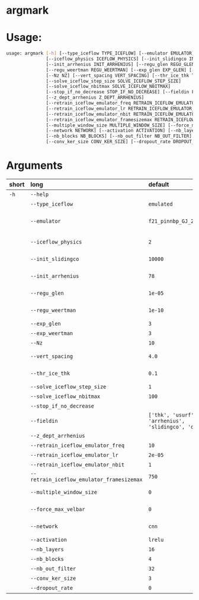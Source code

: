 
argmark
=======

# Usage:


```bash
usage: argmark [-h] [--type_iceflow TYPE_ICEFLOW] [--emulator EMULATOR]
               [--iceflow_physics ICEFLOW_PHYSICS] [--init_slidingco INIT_SLIDINGCO]
               [--init_arrhenius INIT_ARRHENIUS] [--regu_glen REGU_GLEN]
               [--regu_weertman REGU_WEERTMAN] [--exp_glen EXP_GLEN] [--exp_weertman EXP_WEERTMAN]
               [--Nz NZ] [--vert_spacing VERT_SPACING] [--thr_ice_thk THR_ICE_THK]
               [--solve_iceflow_step_size SOLVE_ICEFLOW_STEP_SIZE]
               [--solve_iceflow_nbitmax SOLVE_ICEFLOW_NBITMAX]
               [--stop_if_no_decrease STOP_IF_NO_DECREASE] [--fieldin FIELDIN]
               [--z_dept_arrhenius Z_DEPT_ARRHENIUS]
               [--retrain_iceflow_emulator_freq RETRAIN_ICEFLOW_EMULATOR_FREQ]
               [--retrain_iceflow_emulator_lr RETRAIN_ICEFLOW_EMULATOR_LR]
               [--retrain_iceflow_emulator_nbit RETRAIN_ICEFLOW_EMULATOR_NBIT]
               [--retrain_iceflow_emulator_framesizemax RETRAIN_ICEFLOW_EMULATOR_FRAMESIZEMAX]
               [--multiple_window_size MULTIPLE_WINDOW_SIZE] [--force_max_velbar FORCE_MAX_VELBAR]
               [--network NETWORK] [--activation ACTIVATION] [--nb_layers NB_LAYERS]
               [--nb_blocks NB_BLOCKS] [--nb_out_filter NB_OUT_FILTER]
               [--conv_ker_size CONV_KER_SIZE] [--dropout_rate DROPOUT_RATE]

```
# Arguments

|short|long|default|help|
| :--- | :--- | :--- | :--- |
|`-h`|`--help`||show this help message and exit|
||`--type_iceflow`|`emulated`|emulated, solved, diagnostic|
||`--emulator`|`f21_pinnbp_GJ_23_a`|Directory path of the deep-learning ice flow model,               create a new if empty string|
||`--iceflow_physics`|`2`|2 for blatter, 4 for stokes, this is also the number of DOF|
||`--init_slidingco`|`10000`|Initial sliding coeeficient slidingco (default: 0)|
||`--init_arrhenius`|`78`|Initial arrhenius factor arrhenuis (default: 78)|
||`--regu_glen`|`1e-05`|Regularization parameter for Glen's flow law|
||`--regu_weertman`|`1e-10`|Regularization parameter for Weertman's sliding law|
||`--exp_glen`|`3`|Glen's flow law exponent|
||`--exp_weertman`|`3`|Weertman's law exponent|
||`--Nz`|`10`|Nz for the vertical discretization|
||`--vert_spacing`|`4.0`|1.0 for equal vertical spacing, 4.0 otherwise (4.0)|
||`--thr_ice_thk`|`0.1`|Threshold Ice thickness for computing strain rate|
||`--solve_iceflow_step_size`|`1`|solver_step_size|
||`--solve_iceflow_nbitmax`|`100`|solver_nbitmax|
||`--stop_if_no_decrease`||stop_if_no_decrease for the solver|
||`--fieldin`|`['thk', 'usurf', 'arrhenius', 'slidingco', 'dX']`|Input parameter of the iceflow emulator|
||`--z_dept_arrhenius`||dimension of each field in z|
||`--retrain_iceflow_emulator_freq`|`10`|retrain_iceflow_emulator_freq|
||`--retrain_iceflow_emulator_lr`|`2e-05`|retrain_iceflow_emulator_lr|
||`--retrain_iceflow_emulator_nbit`|`1`|retrain_iceflow_emulator_nbit|
||`--retrain_iceflow_emulator_framesizemax`|`750`|retrain_iceflow_emulator_framesizemax|
||`--multiple_window_size`|`0`|If a U-net, this force window size a multiple of 2**N (default: 0)|
||`--force_max_velbar`|`0`|This permits to artif. upper-bound velocities, active if > 0 (default: 0)|
||`--network`|`cnn`|This is the type of network, it can be cnn or unet|
||`--activation`|`lrelu`|lrelu|
||`--nb_layers`|`16`|nb_layers|
||`--nb_blocks`|`4`|Number of block layer in the U-net|
||`--nb_out_filter`|`32`|nb_out_filter|
||`--conv_ker_size`|`3`|conv_ker_size|
||`--dropout_rate`|`0`|dropout_rate|
